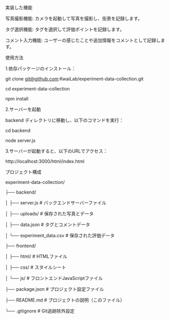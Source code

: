 実装した機能

写真撮影機能: カメラを起動して写真を撮影し、街景を記録します。

タグ選択機能: タグを選択して評価ポイントを記録します。

コメント入力機能: ユーザーの感じたことや追加情報をコメントとして記録します。

使用方法

1.依存パッケージのインストール：

git clone git@github.com:KwaiLab/experiment-data-collection.git

cd experiment-data-collection

npm install

2.サーバーを起動

backend ディレクトリに移動し、以下のコマンドを実行：

cd backend

node server.js

3.サーバーが起動すると、以下のURLでアクセス：

http://localhost:3000/html/index.html

プロジェクト構成

experiment-data-collection/

├── backend/

│   ├── server.js           # バックエンドサーバーファイル

│   ├── uploads/            # 保存された写真とデータ

│   ├── data.json           # タグとコメントデータ

│   └── experiment_data.csv # 保存された評価データ

├── frontend/

│   ├── html/               # HTMLファイル

│   ├── css/                # スタイルシート

│   └── js/                 # フロントエンドJavaScriptファイル

├── package.json            # プロジェクト設定ファイル

├── README.md               # プロジェクトの説明（このファイル）

└── .gitignore              # Git追跡除外設定
